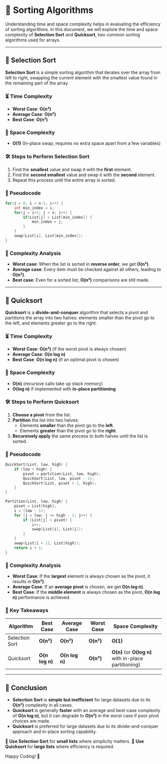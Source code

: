 # 📌 Sorting Algorithms

Understanding time and space complexity helps in evaluating the efficiency of sorting algorithms. In this document, we will explore the time and space complexity of **Selection Sort** and **Quicksort**, two common sorting algorithms used for arrays.

---

## 🔷 Selection Sort

**Selection Sort** is a simple sorting algorithm that iterates over the array from left to right, swapping the current element with the smallest value found in the remaining part of the array.

### ⏳ Time Complexity
- **Worst Case**: **O(n²)**
- **Average Case**: **O(n²)**
- **Best Case**: **O(n²)**

### 💾 Space Complexity
- **O(1)** (In-place swap, requires no extra space apart from a few variables)

### 🛠 Steps to Perform Selection Sort
1. Find the **smallest** value and swap it with the **first** element.
2. Find the **second smallest** value and swap it with the **second** element.
3. Repeat this process until the entire array is sorted.

### 📜 Pseudocode
```cpp
for(i = 0; i < n-1; i++) {
    int min_index = i;
    for(j = i+1; j < n; j++) {
        if(List[j] < List[min_index]) {
            min_index = j;
        }
    }
    swap(List[i], List[min_index]);
}
```

### 🔎 Complexity Analysis
- **Worst case**: When the list is sorted in **reverse order**, we get **O(n²)**.
- **Average case**: Every item must be checked against all others, leading to **O(n²)**.
- **Best case**: Even for a sorted list, **O(n²)** comparisons are still made.

---

## 🔷 Quicksort

**Quicksort** is a **divide-and-conquer** algorithm that selects a pivot and partitions the array into two halves: elements smaller than the pivot go to the left, and elements greater go to the right.

### ⏳ Time Complexity
- **Worst Case**: **O(n²)** (if the worst pivot is always chosen)
- **Average Case**: **O(n log n)**
- **Best Case**: **O(n log n)** (if an optimal pivot is chosen)

### 💾 Space Complexity
- **O(n)** (recursive calls take up stack memory)
- **O(log n)** if implemented with **in-place partitioning**

### 🛠 Steps to Perform Quicksort
1. **Choose a pivot** from the list.
2. **Partition** the list into two halves:
   - Elements **smaller** than the pivot go to the **left**.
   - Elements **greater** than the pivot go to the **right**.
3. **Recursively apply** the same process to both halves until the list is sorted.

### 📜 Pseudocode
```cpp
QuickSort(List, low, high) {
    if (low < high) {
        pivot = partition(List, low, high);
        QuickSort(List, low, pivot - 1);
        QuickSort(List, pivot + 1, high);
    }
}

Partition(List, low, high) {
    pivot = List[high];
    i = (low - 1);
    for (j = low; j <= high - 1; j++) {
        if (List[j] < pivot) {
            i++;
            swap(List[i], List[j]);
        }
    }
    swap(List[i + 1], List[high]);
    return i + 1;
}
```

### 🔎 Complexity Analysis
- **Worst Case**: If the **largest** element is always chosen as the pivot, it results in **O(n²)**.
- **Average Case**: If an **average pivot** is chosen, we get **O(n log n)**.
- **Best Case**: If the **middle element** is always chosen as the pivot, **O(n log n)** performance is achieved.

### 🚀 Key Takeaways
| Algorithm      | Best Case | Average Case | Worst Case | Space Complexity |
|--------------|----------|-------------|-------------|------------------|
| Selection Sort | **O(n²)** | **O(n²)** | **O(n²)** | **O(1)** |
| Quicksort     | **O(n log n)** | **O(n log n)** | **O(n²)** | **O(n)** (or **O(log n)** with in-place partitioning) |

---

## 📌 Conclusion
- **Selection Sort** is **simple but inefficient** for large datasets due to its **O(n²)** complexity in all cases.
- **Quicksort** is generally **faster** with an average and best-case complexity of **O(n log n)**, but it can degrade to **O(n²)** in the worst case if poor pivot choices are made.
- **Quicksort** is preferred for large datasets due to its divide-and-conquer approach and in-place sorting capability.

🔹 **Use Selection Sort** for **small lists** where simplicity matters.
🔹 **Use Quicksort** for **large lists** where efficiency is required.

Happy Coding! 🚀

